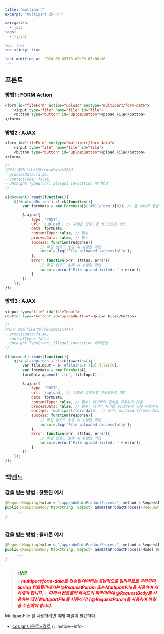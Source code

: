 ```yaml
---
title: "multipart"
excerpt: "multipart 입니다."

categories:
  - java
tags:
  - [java]

toc: true
toc_sticky: true

last_modified_at: 2024-05-09T13:00:00-05:00:00
---
```




## 프론트
### 방법1 : FORM Action
```jsp
<form id="fileForm" action="upload" enctype="multipart/form-data">
    <input type="file" name="file" id="file">
    <button type="button" id="uploadButton">Upload File</button>
</form>

```

### 방법2 : AJAX
```jsp
<form id="fileForm" enctype="multipart/form-data">
    <input type="file" name="file" id="file">
    <button type="button" id="uploadButton">Upload File</button>
</form>

```

```js
/* 
반드시 필요(file이동:formData사용시)
- processData:false,
- contentType: false,
- Uncaught TypeError: Illegal invocation 에러발생
*/

$(document).ready(function(){
    $('#uploadButton').click(function(){
        var formData = new FormData($('#fileForm')[0]); // 폼 데이터 생성

        $.ajax({
            type: 'POST',
            url: '/upload', // 파일을 업로드할 엔드포인트 URL
            data: formData,
            contentType: false, // 필수
            processData: false, // 필수
            success: function(response){
                // 파일 업로드 성공 시 수행할 작업
                console.log('File uploaded successfully');
            },
            error: function(xhr, status, error){
                // 파일 업로드 실패 시 수행할 작업
                console.error('File upload failed: ' + error);
            }
        });
    });
});

```

### 방법3 : AJAX
```jsp
<input type="file" id="fileInput">
<button type="button" id="uploadButton">Upload File</button>

```

```js
/* 
반드시 필요(file이동:formData사용시)
- processData:false,
- contentType: false,
- Uncaught TypeError: Illegal invocation 에러발생
*/

$(document).ready(function(){
    $('#uploadButton').click(function(){
        var fileInput = $('#fileInput')[0].files[0];
        var formData = new FormData();
        formData.append('file', fileInput);

        $.ajax({
            type: 'POST',
            url: '/upload', // 파일을 업로드할 엔드포인트 URL
            data: formData,
            contentType: false, // 필수: 데이터의 형식을 지정하지 않음
            processData: false, // 필수: 데이터 처리를 jQuery에 의해 수행하지 않음
            enctype: 'multipart/form-data', // 필수: multipart/form-data 형식 지정
            success: function(response){
                // 파일 업로드 성공 시 수행할 작업
                console.log('File uploaded successfully');
            },
            error: function(xhr, status, error){
                // 파일 업로드 실패 시 수행할 작업
                console.error('File upload failed: ' + error);
            }
        });
    });
});

```


## 백엔드
### 값을 받는 방법 : 잘못된 예시

```java
@RequestMapping(value = "/app/admDataProductProcess", method = RequestMethod.POST)
public @ResponseBody Map<String, Object> admDataProductProcess(@RequestBody Map<String, Object> params, HttpServletRequest request) {
     ...
}
     
```

### 값을 받는 방법 : 올바른 예시
```java
@RequestMapping(value = "/app/admDataProductProcess", method = RequestMethod.POST)
public @ResponseBody Map<String, Object> admDataProductProcess(Model model, HttpServletRequest request) {
     ...
}
     
```


> ❗<span style='color:green'>***설명***</span>  
> 💡 ***<span style='color:red'>multipart/form-data로 전송된 데이터는 일반적으로 멀티파트로 처리되며, Spring 컨트롤러에서는 @RequestParam 또는 MultipartFile을 사용하여 처리해야 합니다.</span>***
> 💡 ***<span style='color:red'>따라서 컨트롤러 메서드의 파라미터에 @RequestBody를 사용하는 대신 MultipartFile을 사용하거나 @RequestParam을 사용하여 파일을 수신해야 합니다.</span>***


MultipartFile 를 사용하려면 아래 파일이 필요하다.  
- [cos.jar 다운로드경로](http://www.servlets.com/)
{: .notice--info}

